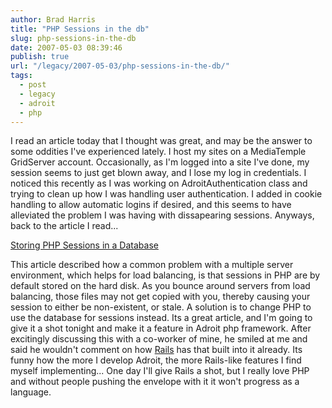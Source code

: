 ```yaml
---
author: Brad Harris
title: "PHP Sessions in the db"
slug: php-sessions-in-the-db
date: 2007-05-03 08:39:46
publish: true
url: "/legacy/2007-05-03/php-sessions-in-the-db/"
tags:
  - post
  - legacy
  - adroit
  - php
---
```


I read an article today that I thought was great, and may be the answer to some oddities I've experienced lately.  I host my sites on a MediaTemple GridServer account.  Occasionally, as I'm logged into a site I've done, my session seems to just get blown away, and I lose my log in credentials.  I noticed this recently as I was working on AdroitAuthentication class and trying to clean up how I was handling user authentication.  I added in cookie handling to allow automatic logins if desired, and this seems to have alleviated the problem I was having with dissapearing sessions.  Anyways, back to the article I read...

[Storing PHP Sessions in a Database][db-sessions]

This article described how a common problem with a multiple server environment, which helps for load balancing, is that sessions in PHP are by default stored on the hard disk.  As you bounce around servers from load balancing, those files may not get copied with you, thereby causing your session to either be non-existent, or stale.  A solution is to change PHP to use the database for sessions instead.  Its a great article, and I'm going to give it a shot tonight and make it a feature in Adroit php framework.  After excitingly discussing this with a co-worker of mine, he smiled at me and said he wouldn't comment on how [Rails][] has that built into it already.  Its funny how the more I develop Adroit, the more Rails-like features I find myself implementing...  One day I'll give Rails a shot, but I really love PHP and without people pushing the envelope with it it won't progress as a language.

[db-sessions]: http://www.devshed.com/c/a/PHP/Storing-PHP-Sessions-in-a-Database/
[Rails]: http://rubyonrails.org/

